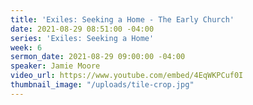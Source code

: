 ```yaml
---
title: 'Exiles: Seeking a Home - The Early Church'
date: 2021-08-29 08:51:00 -04:00
series: 'Exiles: Seeking a Home'
week: 6
sermon_date: 2021-08-29 09:00:00 -04:00
speaker: Jamie Moore
video_url: https://www.youtube.com/embed/4EqWKPCuf0I
thumbnail_image: "/uploads/tile-crop.jpg"
---
```


